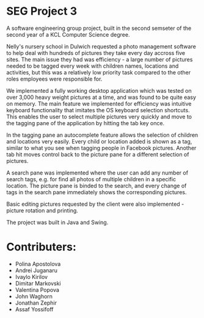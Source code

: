 # SEG Project 3

A software engineering group project, built in the second semseter of the second year of a KCL Computer Science degree.

Nelly's nursery school in Dulwich requested a photo management software to help deal with hundreds of pictures they take every day accross five sites. The main issue they had was efficiency - a large number of pictures needed to be tagged every week with children names, locations and activities, but this was a relatively low priority task compared to the other roles employees were responsible for.

We implemented a fully working desktop application which was tested on over 3,000 heavy weight pictures at a time, and was found to be quite easy on memory. The main feature we implemented for efficiency was intuitive keyboard functionality that imitates the OS keyboard selection shortcuts. This enables the user to select multiple pictures very quickly and move to the tagging pane of the application by hitting the tab key once.

In the tagging pane an autocomplete feature allows the selection of children and locations very easily. Every child or location added is shown as a tag, similar to what you see when tagging people in Facebook pictures. Another tab hit moves control back to the picture pane for a different selection of pictures.

A search pane was implemented where the user can add any number of search tags, e.g. for find all photos of multiple children in a specific location. The picture pane is binded to the search, and every change of tags in the search pane immediately shows the corresponding pictures.

Basic editing pictures requested by the client were also implemented - picture rotation and printing.

The project was built in Java and Swing.

# Contributers:

  * Polina Apostolova
  * Andrei Juganaru
  * Ivaylo Kirilov
  * Dimitar Markovski
  * Valentina Popova
  * John Waghorn
  * Jonathan Zephir
  * Assaf Yossifoff
